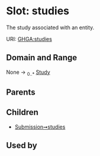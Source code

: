 
# Slot: studies


The study associated with an entity.

URI: [GHGA:studies](https://w3id.org/GHGA/studies)


## Domain and Range

None &#8594;  <sub>0..\*</sub> [Study](Study.md)

## Parents


## Children

 *  [Submission➞studies](Submission_studies.md)

## Used by


